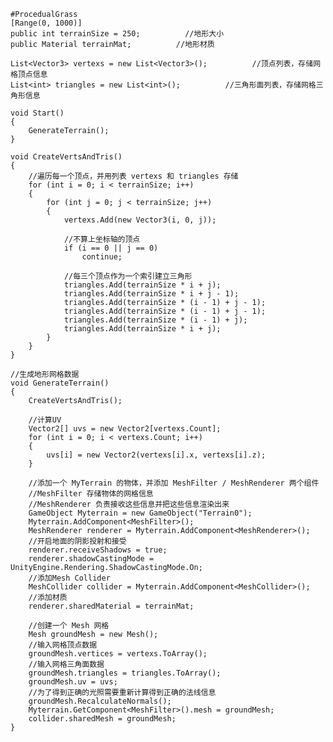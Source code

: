     #ProcedualGrass
    [Range(0, 1000)]
    public int terrainSize = 250;          //地形大小
    public Material terrainMat;          //地形材质

    List<Vector3> vertexs = new List<Vector3>();          //顶点列表，存储网格顶点信息
    List<int> triangles = new List<int>();          //三角形面列表，存储网格三角形信息

    void Start()
    {
        GenerateTerrain();
    }

    void CreateVertsAndTris()
    {
        //遍历每一个顶点，并用列表 vertexs 和 triangles 存储
        for (int i = 0; i < terrainSize; i++)
        {
            for (int j = 0; j < terrainSize; j++)
            {
                vertexs.Add(new Vector3(i, 0, j));

                //不算上坐标轴的顶点
                if (i == 0 || j == 0)
                    continue;

                //每三个顶点作为一个索引建立三角形
                triangles.Add(terrainSize * i + j);
                triangles.Add(terrainSize * i + j - 1);
                triangles.Add(terrainSize * (i - 1) + j - 1);
                triangles.Add(terrainSize * (i - 1) + j - 1);
                triangles.Add(terrainSize * (i - 1) + j);
                triangles.Add(terrainSize * i + j);
            }
        }
    }

    //生成地形网格数据
    void GenerateTerrain()
    {
        CreateVertsAndTris();

        //计算UV
        Vector2[] uvs = new Vector2[vertexs.Count];
        for (int i = 0; i < vertexs.Count; i++)
        {
            uvs[i] = new Vector2(vertexs[i].x, vertexs[i].z);
        }

        //添加一个 MyTerrain 的物体，并添加 MeshFilter / MeshRenderer 两个组件
        //MeshFilter 存储物体的网格信息
        //MeshRenderer 负责接收这些信息并把这些信息渲染出来
        GameObject Myterrain = new GameObject("Terrain0");
        Myterrain.AddComponent<MeshFilter>();
        MeshRenderer renderer = Myterrain.AddComponent<MeshRenderer>();
        //开启地面的阴影投射和接受
        renderer.receiveShadows = true;
        renderer.shadowCastingMode = UnityEngine.Rendering.ShadowCastingMode.On;
        //添加Mesh Collider
        MeshCollider collider = Myterrain.AddComponent<MeshCollider>();
        //添加材质
        renderer.sharedMaterial = terrainMat;

        //创建一个 Mesh 网格
        Mesh groundMesh = new Mesh();
        //输入网格顶点数据
        groundMesh.vertices = vertexs.ToArray();
        //输入网格三角面数据
        groundMesh.triangles = triangles.ToArray();
        groundMesh.uv = uvs;
        //为了得到正确的光照需要重新计算得到正确的法线信息
        groundMesh.RecalculateNormals();
        Myterrain.GetComponent<MeshFilter>().mesh = groundMesh;
        collider.sharedMesh = groundMesh;
    }
